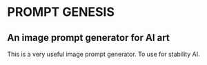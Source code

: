 # PROMPT GENESIS
## An image prompt generator for AI art

This is a very useful image prompt generator. To use for stability AI.